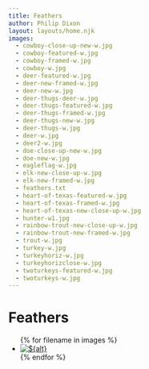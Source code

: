 ```yaml
---
title: Feathers
author: Philip Dixon
layout: layouts/home.njk
images:
  - cowboy-close-up-new-w.jpg
  - cowboy-featured-w.jpg
  - cowboy-framed-w.jpg
  - cowboy-w.jpg
  - deer-featured-w.jpg
  - deer-new-framed-w.jpg
  - deer-new-w.jpg
  - deer-thugs-deer-w.jpg
  - deer-thugs-featured-w.jpg
  - deer-thugs-framed-w.jpg
  - deer-thugs-new-w.jpg
  - deer-thugs-w.jpg
  - deer-w.jpg
  - deer2-w.jpg
  - doe-close-up-new-w.jpg
  - doe-new-w.jpg
  - eagleflag-w.jpg
  - elk-new-close-up-w.jpg
  - elk-new-framed-w.jpg
  - feathers.txt
  - heart-of-texas-featured-w.jpg
  - heart-of-texas-framed-w.jpg
  - heart-of-texas-new-close-up-w.jpg
  - hunter-w1.jpg
  - rainbow-trout-new-close-up-w.jpg
  - rainbow-trout-new-framed-w.jpg
  - trout-w.jpg
  - turkey-w.jpg
  - turkeyhoriz-w.jpg
  - turkeyhorizclose-w.jpg
  - twoturkeys-featured-w.jpg
  - twoturkeys-w.jpg
---
```

# Feathers

<ul class="grid grid-cols-3 gap-4">
  {% for filename in images %}
   <li><a href="../img/feathers/{{ filename }}">
   <picture>
    <source srcset="../img/feathers/{{ filename }}?nf_resize=fit&w=320" media="(max-width: 320px)">
    <source srcset="../img/feathers/{{ filename }}?nf_resize=fit&w=375" media="(max-width: 375px)">
    <source srcset="../img/feathers/{{ filename }}?nf_resize=fit&w=414" media="(max-width: 414px)">
    <source srcset="../img/feathers/{{ filename }}?nf_resize=fit&w=756" media="(min-width: 755px)">
    <img src="../img/feathers/{{ filename }}?nf_resize=fit&w=756" alt="${alt}" />
  </picture>
   </a></li>
  {% endfor %}
  </ul>